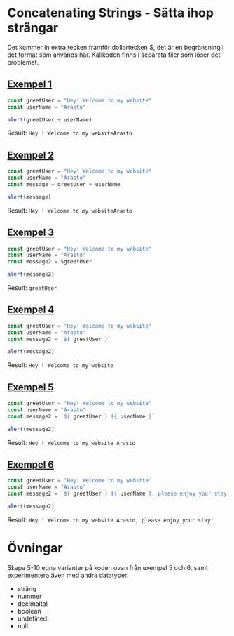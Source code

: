 # Concatenating Strings - Sätta ihop strängar

Det kommer in extra tecken framför dollartecken $, det är en begränsning i det format som används här. Källkoden finns i
separata filer som löser det problemet.

## [Exempel 1](exempel/ex1.js)

```javascript
const greetUser = "Hey! Welcome to my website"
const userName = "Arasto"

alert(greetUser + userName)
```

Result: `Hey ! Welcome to my websiteArasto`

## [Exempel 2](exempel/ex2.js)

```javascript
const greetUser = "Hey! Welcome to my website"
const userName = "Arasto"
const message = greetUser + userName

alert(message)
```

Result: `Hey ! Welcome to my websiteArasto`

## [Exempel 3](exempel/ex3.js)

```javascript
const greetUser = "Hey! Welcome to my website"
const userName = "Arasto"
const message2 = $greetUser

alert(message2)
```

Result: `greetUser`

## [Exempel 4](exempel/ex4.js)

```javascript
const greetUser = "Hey! Welcome to my website"
const userName = "Arasto"
const message2 = `${ greetUser }`

alert(message2)
```

Result: `Hey ! Welcome to my website`

## [Exempel 5](exempel/ex5.js)

```javascript
const greetUser = "Hey! Welcome to my website"
const userName = "Arasto"
const message2 = `${ greetUser } ${ userName }`

alert(message2)
```

Result: `Hey ! Welcome to my website Arasto`

## [Exempel 6](exempel/ex6.js)

```javascript
const greetUser = "Hey! Welcome to my website"
const userName = "Arasto"
const message2 = `${ greetUser } ${ userName }, please enjoy your stay!`

alert(message2)
```

Result: `Hey ! Welcome to my website Arasto, please enjoy your stay!`

# Övningar

Skapa 5-10 egna varianter på koden ovan från exempel 5 och 6, samt experimentera även med andra datatyper.

- sträng
- nummer
- decimaltal
- boolean
- undefined
- null
